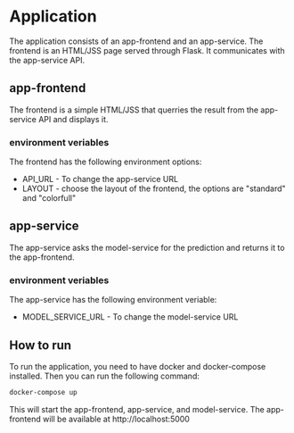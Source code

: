 # Application

The application consists of an app-frontend and an app-service. The frontend is an HTML/JSS page served through Flask. It communicates with the app-service API.


## app-frontend
The frontend is a simple HTML/JSS that querries the result from the app-service API and displays it.

### environment veriables
The frontend has the following environment options:
- API_URL - To change the app-service URL
- LAYOUT - choose the layout of the frontend, the options are "standard" and "colorfull"


## app-service
The app-service asks the model-service for the prediction and returns it to the app-frontend.

### environment veriables
The app-service has the following environment veriable:
- MODEL_SERVICE_URL - To change the model-service URL


## How to run
To run the application, you need to have docker and docker-compose installed. Then you can run the following command:
```bash
docker-compose up
```

This will start the app-frontend, app-service, and model-service. The app-frontend will be available at http://localhost:5000



